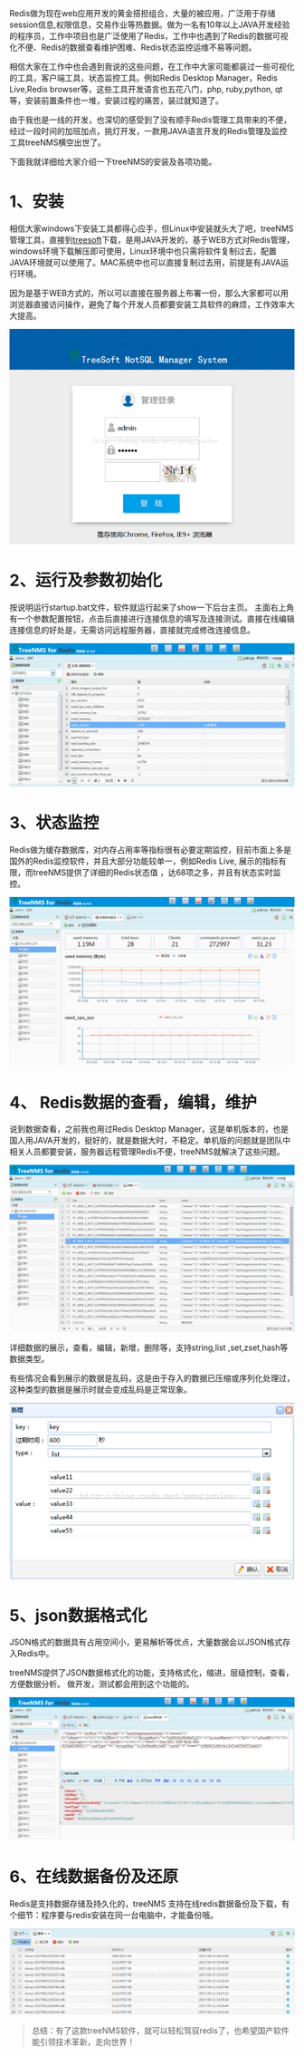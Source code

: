 Redis做为现在web应用开发的黄金搭担组合，大量的被应用，广泛用于存储session信息,权限信息，交易作业等热数据。做为一名有10年以上JAVA开发经验的程序员，工作中项目也是广泛使用了Redis，工作中也遇到了Redis的数据可视化不便、Redis的数据查看维护困难、Redis状态监控运维不易等问题。

相信大家在工作中也会遇到我说的这些问题，在工作中大家可能都装过一些可视化的工具，客户端工具，状态监控工具。例如Redis Desktop Manager，Redis Live,Redis browser等，这些工具开发语言也五花八门，php, ruby,python, qt等，安装前置条件也一堆，安装过程的痛苦，装过就知道了。

由于我也是一线的开发，也深切的感受到了没有顺手Redis管理工具带来的不便，经过一段时间的加班加点，挑灯开发，一款用JAVA语言开发的Redis管理及监控工具treeNMS横空出世了。

下面我就详细给大家介绍一下treeNMS的安装及各项功能。

# 1、安装
相信大家windows下安装工具都得心应手，但Linux中安装就头大了吧，treeNMS管理工具，直接到[treesoft](http://www.treesoft.cn/dms.html "treesoft")下载，是用JAVA开发的，基于WEB方式对Redis管理，windows环境下载解压即可使用，Linux环境中也只需将软件复制过去，配置JAVA环境就可以使用了。MAC系统中也可以直接复制过去用，前提是有JAVA运行环境。

因为是基于WEB方式的，所以可以直接在服务器上布署一份，那么大家都可以用浏览器直接访问操作，避免了每个开发人员都要安装工具软件的麻烦，工作效率大大提高。

<div align=center>

![treesoft](./imgs/01.png "treesoft示意图")
<div align=left>

# 2、运行及参数初始化
按说明运行startup.bat文件，软件就运行起来了show一下后台主页。
主面右上角有一个参数配置按钮，点击后直接进行连接信息的填写及连接测试。直接在线编辑连接信息的好处是，无需访问远程服务器，直接就完成修改连接信息。

<div align=center>

![treesoft](./imgs/02.png "treesoft示意图")
<div align=left>

# 3、状态监控

Redis做为缓存数据库，对内存占用率等指标很有必要定期监控，目前市面上多是国外的Redis监控软件，并且大部分功能较单一，例如Redis Live, 展示的指标有限，而treeNMS提供了详细的Redis状态值 ，达68项之多，并且有状态实时监控。

<div align=center>

![treesoft](./imgs/03.png "treesoft示意图")
<div align=left>

# 4、 Redis数据的查看，编辑，维护
说到数据查看，之前我也用过Redis Desktop Manager，这是单机版本的，也是国人用JAVA开发的，挺好的，就是数据大时，不稳定。单机版的问题就是团队中相关人员都要安装，服务器远程管理Redis不便，treeNMS就解决了这些问题。

<div align=center>

![treesoft](./imgs/04.png "treesoft示意图")
<div align=left>

详细数据的展示，查看，编辑，新增，删除等，支持string,list ,set,zset,hash等数据类型。

有些情况会看到展示的数据是乱码，这是由于存入的数据已压缩或序列化处理过，这种类型的数据是展示时就会变成乱码是正常现象。

<div align=center>

![treesoft](./imgs/05.png "treesoft示意图")
<div align=left>

# 5、json数据格式化
JSON格式的数据具有占用空间小，更易解析等优点，大量数据会以JSON格式存入Redis中。

treeNMS提供了JSON数据格式化的功能，支持格式化，缩进，层级控制，查看，方便数据分析。 做开发，测试都会用到这个功能的。 

<div align=center>

![treesoft](./imgs/06.png "treesoft示意图")
<div align=left>

# 6、在线数据备份及还原
Redis是支持数据存储及持久化的，treeNMS 支持在线redis数据备份及下载，有个细节：程序要与redis安装在同一台电脑中，才能备份哦。

<div align=center>

![treesoft](./imgs/07.png "treesoft示意图")
<div align=left>

> 总结：有了这款treeNMS软件，就可以轻松驾驭redis了，也希望国产软件能引领技术革新，走向世界！